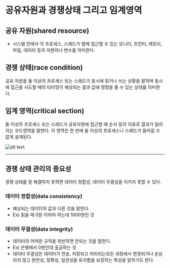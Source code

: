 # 공유자원과 경쟁상태 그리고 임계영역

## 공유 자원(shared resource)

- 시스템 안에서 각 프로세스, 스레드가 함께 접근할 수 있는 모니터, 프린터, 메모리, 파일, 데이터 등의 자원이나 변수를 의미한다.

## 경쟁 상태(race condition)

공유 자원을 둘 이상의 프로세스 또는 스레드가 동시에 읽거나 쓰는 상황을 말하며 동시에 접근을 시도할 때의 타이밍이 예상되는 결과 값에 영향을 줄 수 있는 상태를 의미한다.

## 임계 영역(critical section)

둘 이상의 프로세스 또는 스레드가 공유자원에 접근할 때 순서 등의 이유로 결과가 달라지는 코드영역을 말한다. 이 영역은 한 번에 둘 이상의 프로세스나 스레드가 들어갈 수 없게 설계된다.

![alt text](<스크린샷 2025-04-25 오후 7.34.10.png>)

---

## 경쟁 상태 관리의 중요성

경쟁 상태를 잘 해결하지 못하면 데이터 정합성, 데이터 무결성을 지키지 못할 수 있다.

### 데이터 정합성(data consistency)

- 예상되는 데이터의 값과 다른 것을 말한다.
- Ex) 읽을 때 0원 이어야 하는데 1000원인 것

### 데이터 무결성(data integrity)

- 데이터의 어떠한 규칙을 위반하면 안되는 것을 말한다.
- Ex) 은행에서 0원인데 출금하는 것
- 데이터 무결성은 데이터가 전송, 저장되고 처리되는모든 과정에서 변경되거나 손상되지 않고 완전성, 정확성, 일관성을 유지함을 보장하는 특성을 말하기도 한다.
